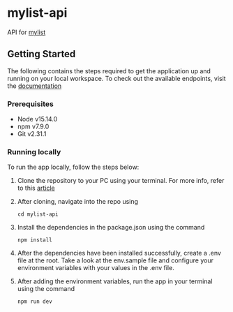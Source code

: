 # mylist-api

API for [mylist](https://github.com/justsolomon/mylist)

## Getting Started

The following contains the steps required to get the application up and running on your local workspace. To check out the available endpoints, visit the [documentation]()

### Prerequisites
- Node v15.14.0
- npm v7.9.0
- Git v2.31.1

### Running locally

To run the app locally, follow the steps below:

1. Clone the repository to your PC using your terminal. For more info, refer to this [article](https://docs.github.com/en/github/creating-cloning-and-archiving-repositories/cloning-a-repository-from-github/cloning-a-repository)

2. After cloning, navigate into the repo using 
   ```
   cd mylist-api
   ```

3. Install the dependencies in the package.json using the command 
   ```
   npm install
   ```

4. After the dependencies have been installed successfully, create a .env file at the root. Take a look at the env.sample file and configure your environment variables with your values in the .env file.

5. After adding the environment variables, run the app in your terminal using the command 
   ```
   npm run dev
   ```
